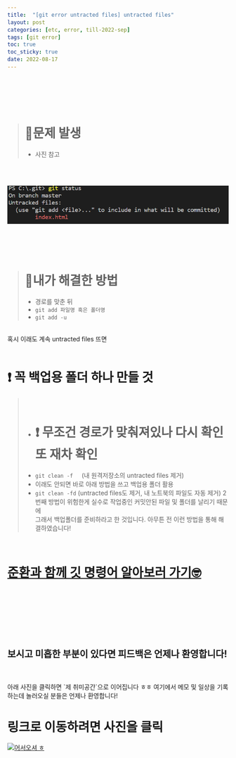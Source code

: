 ```yaml
---
title:  "[git error untracted files] untracted files"
layout: post
categories: [etc, error, till-2022-sep] 
tags: [git error]
toc: true
toc_sticky: true
date: 2022-08-17
---
```


<br>
<br>
<br>
<br>

> # 🚨문제 발생
> * 사진 참고

<br>
<br>

![Desktop View](/assets/img/git-error/untracted-files/1.PNG)

<br>
<br>
<br>

> # 🔑내가 해결한 방법 
> * 경로를 맞춘 뒤
> * `git add 파일명 혹은 폴더명`
> * `git add -u`

<br>
혹시 이래도 계속 untracted files 뜨면

<br>
<br>

# ❗ 꼭 백업용 폴더 하나 만들 것

>
><br>
>
> * # ❗ 무조건 경로가 맞춰져있나 다시 확인 또 재차 확인
> * `git clean -f`  &nbsp;&nbsp;&nbsp; (내 원격저장소의 untracted files 제거)
> * 이래도 안되면 바로 아래 방법을 쓰고 백업용 폴더 활용
> * `git clean -fd`    (untracted files도 제거, 내 노트북의 파일도 자동 제거)
> 2번째 방법이 위험한게 실수로 작업중인 커밋안된 파일 및 폴더를 날리기 때문에\
> 그래서 백업폴더를 준비하라고 한 것입니다.
> 아무튼 전 이런 방법을 통해 해결하였습니다!

<br> 


# [준환과 함께 깃 명령어 알아보러 가기🤓](https://joonk2.github.io/posts/git-add/)

<br>
<br>
<br>
<br>
<br>
<br>

## 보시고 미흡한 부분이 있다면 피드백은 언제나 환영합니다!

<br>
<br>
아래 사진을 클릭하면 `제 취미공간`으로 이어집니다 ㅎㅎ 여기에서 메모 및 일상을 기록하는데 놀러오실 분들은 언제나 환영합니다!

<br>

# 링크로 이동하려면 사진을 클릭

[![어서오셔 ㅎ](https://encrypted-tbn0.gstatic.com/images?q=tbn:ANd9GcQk-zPB4TCuWRNJVIF0aWgniDPNJgUTdXmILg&usqp=CAU)](https://discord.gg/zkzk5xtm)